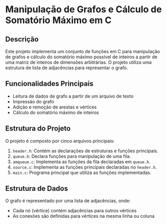 # Manipulação de Grafos e Cálculo de Somatório Máximo em C

## Descrição

Este projeto implementa um conjunto de funções em C para manipulação de grafos e cálculo do somatório máximo possível de inteiros a partir de uma matriz de inteiros de dimensões arbitrárias. O projeto utiliza uma estrutura de lista de adjacências para representar o grafo.

## Funcionalidades Principais

- Leitura de dados de grafo a partir de um arquivo de texto
- Impressão do grafo
- Adição e remoção de arestas e vértices
- Cálculo do somatório máximo de inteiros

## Estrutura do Projeto

O projeto é composto por cinco arquivos principais:

1. `header.h`: Contém as declarações de estruturas e funções principais.
2. `queue.h`: Declara funções para manipulação de uma fila.
3. `amqueue.c`: Implementa as funções da fila declaradas em `queue.h`.
4. `source.c`: Implementa as funções principais declaradas no `header.h`.
5. `main.c`: Programa principal que utiliza as funções implementadas.

## Estrutura de Dados

O grafo é representado por uma lista de adjacências, onde:
- Cada nó (vértice) contém adjacências para outros vértices
- As conexões são definidas para vértices na mesma linha ou coluna
